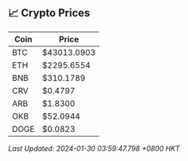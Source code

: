 ## 📈 Crypto Prices

| Coin | Price |
| ---- | ----- |
| BTC | $43013.0903 |
| ETH | $2295.6554 |
| BNB | $310.1789 |
| CRV | $0.4797 |
| ARB | $1.8300 |
| OKB | $52.0944 |
| DOGE | $0.0823 |

_Last Updated: 2024-01-30 03:59:47.798 +0800 HKT_